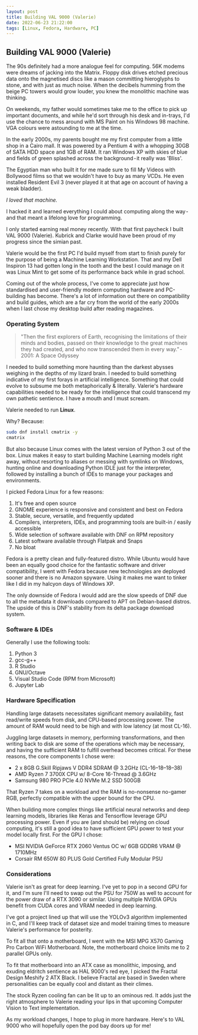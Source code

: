 ```yaml
---
layout: post
title: Building VAL 9000 (Valerie)
date: 2022-06-23 21:22:00
tags: [Linux, Fedora, Hardware, PC]
---
```

## Building VAL 9000 (Valerie)
The 90s definitely had a more analogue feel for computing. 56K modems were dreams of jacking into the Matrix. Floppy disk drives etched precious data onto the magnetised discs like a mason committing hieroglyphs to stone, and with just as much noise. When the decibels humming from the beige PC towers would grow louder, you knew the monolithic machine was thinking.

On weekends, my father would sometimes take me to the office to pick up important documents, and while he'd sort through his desk and in-trays, I'd use the chance to mess around with MS Paint on his Windows 98 machine. VGA colours were astounding to me at the time.

In the early 2000s, my parents bought me my first computer from a little shop in a Cairo mall. It was powered by a Pentium 4 with a whopping 30GB of SATA HDD space and 1GB of RAM. It ran Windows XP with skies of blue and fields of green splashed across the background - it really was 'Bliss'.

The Egyptian man who built it for me made sure to fill My Videos with Bollywood films so that we wouldn't have to buy as many VCDs. He even installed Resident Evil 3 (never played it at that age on account of having a weak bladder).

*I loved that machine.*

I hacked it and learned everything I could about computing along the way - and that meant a lifelong love for programming.

I only started earning real money recently. With that first paycheck I built VAL 9000 (Valerie). Kubrick and Clarke would have been proud of my progress since the simian past.

Valerie would be the first PC I'd build myself from start to finish purely for the purpose of being a Machine Learning Workstation. That and my Dell Inspiron 13 had gotten long in the tooth and the best I could manage on it was Linux Mint to get some of its performance back while in grad school.

Coming out of the whole process, I've come to appreciate just how standardised and user-friendly modern computing hardware and PC-building has become. There's a lot of information out there on compatibility and build guides, which are a far cry from the world of the early 2000s when I last chose my desktop build after reading magazines.

### Operating System

> "Then the first explorers of Earth, recognising the limitations of their minds and bodies, passed on their knowledge to the great machines they had created, and who now transcended them in every way." - 2001: A Space Odyssey

I needed to build something more haunting than the darkest abysses weighing in the depths of my lizard brain. I needed to build something indicative of my first forays in artificial intelligence. Something that could evolve to subsume me both metaphorically & literally. Valerie's hardware capabilities needed to be ready for the intelligence that could transcend my own pathetic sentience. I have a mouth and I must scream.

Valerie needed to run **Linux**.

Why? Because:

```bash
sudo dnf install cmatrix -y
cmatrix
```

But also because Linux comes with the latest version of Python 3 out of the box. Linux makes it easy to start building Machine Learning models right away, without resorting to aliases or messing with symlinks on Windows, hunting online and downloading Python IDLE just for the interpreter, followed by installing a bunch of IDEs to manage your packages and environments.

I picked Fedora Linux for a few reasons:
1. It's free and open source
2. GNOME experience is responsive and consistent and best on Fedora
3. Stable, secure, versatile, and frequently updated
4. Compilers, interpreters, IDEs, and programming tools are built-in / easily accessible
5. Wide selection of software available with DNF on RPM repository
6. Latest software available through Flatpak and Snaps
7. No bloat

Fedora is a pretty clean and fully-featured distro. While Ubuntu would have been an equally good choice for the fantastic software and driver compatibility, I went with Fedora because new technologies are deployed sooner and there is no Amazon spyware. Using it makes me want to tinker like I did in my halcyon days of Windows XP.

The only downside of Fedora I would add are the slow speeds of DNF due to all the metadata it downloads compared to APT on Debian-based distros. The upside of this is DNF's stability from its delta package download system.

### Software & IDEs

Generally I use the following tools:
1. Python 3
2. gcc-g++
3. R Studio
4. GNU/Octave
5. Visual Studio Code (RPM from Microsoft)
6. Jupyter Lab

### Hardware Specification

Handling large datasets necessitates significant memory availability, fast read/write speeds from disk, and CPU-based processing power. The amount of RAM would need to be high and with low latency (at most CL-16).

Juggling large datasets in memory, performing transformations, and then writing back to disk are some of the operations which may be necessary, and having the sufficient RAM to fulfill overhead becomes critical. For these reasons, the core components I chose were:
- 2 x 8GB G.Skill Ripjaws V DDR4 SDRAM @ 3.2GHz (CL-16–18–18–38)
- AMD Ryzen 7 3700X CPU w/ 8-Core 16-Thread @ 3.6GHz
- Samsung 980 PRO PCIe 4.0 NVMe M.2 SSD 500GB

That Ryzen 7 takes on a workload and the RAM is no-nonsense no-gamer RGB, perfectly compatible with the upper bound for the CPU.

When building more complex things like artificial neural networks and deep learning models, libraries like Keras and Tensorflow leverage GPU processing power. Even if you are (and should be) relying on cloud computing, it's still a good idea to have sufficient GPU power to test your model locally first. For the GPU I chose:
- MSI NVIDIA GeForce RTX 2060 Ventus OC w/ 6GB GDDR6 VRAM @ 1710MHz
- Corsair RM 650W 80 PLUS Gold Certified Fully Modular PSU

### Considerations

Valerie isn't as great for deep learning. I've yet to pop in a second GPU for it, and I'm sure I'll need to swap out the PSU for 750W as well to account for the power draw of a RTX 3090 or similar. Using multiple NVIDIA GPUs benefit from CUDA cores and VRAM needed in deep learning.

I've got a project lined up that will use the YOLOv3 algorithm implemented in C, and I'll keep track of dataset size and model training times to measure Valerie's performance for posterity.

To fit all that onto a motherboard, I went with the MSI MPG X570 Gaming Pro Carbon WiFi Motherboard. Note, the motherboard choice limits me to 2 parallel GPUs only.

To fit that motherboard into an ATX case as monolithic, imposing, and exuding eldritch sentience as HAL 9000's red eye, I picked the Fractal Design Meshify 2 ATX Black. I believe Fractal are based in Sweden where personalities can be equally cool and distant as their climes.

The stock Ryzen cooling fan can be lit up to an ominous red. It adds just the right atmosphere to Valerie reading your lips in that upcoming Computer Vision to Text implementation.

As my workload changes, I hope to plug in more hardware. Here's to VAL 9000 who will hopefully open the pod bay doors up for me!
